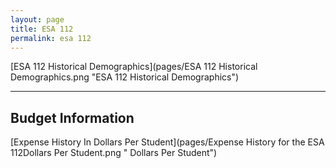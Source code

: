 ```yaml
---
layout: page
title: ESA 112
permalink: esa 112
---
```



[ESA 112 Historical Demographics](pages/ESA 112 Historical Demographics.png "ESA 112 Historical Demographics")

___

## Budget Information

[Expense History In Dollars Per Student](pages/Expense History for the ESA 112Dollars Per Student.png " Dollars Per Student")

